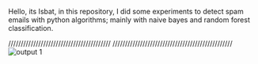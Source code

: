 Hello, its Isbat, in this repository, I did some experiments to detect spam emails with python algorithms; mainly with naive bayes and random forest classification. 

/////////////////////////////////////////                                       ////////////////////////////////////////////////
![output 1](https://github.com/user-attachments/assets/6b1ef419-ed44-4e33-9f7c-5108377b7ddb)
